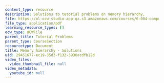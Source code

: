 ```yaml
---
content_type: resource
description: Solutions to tutorial problems on memory hierarchy,
file: https://ol-ocw-studio-app-qa.s3.amazonaws.com/courses/6-004-computation-structures-spring-2009/29451677ec1935d3f1325930acdfb12d_MIT6_004s09_tutor15_sol.pdf
file_type: application/pdf
learning_resource_types: []
ocw_type: OCWFile
parent_title: Tutorial Problems
parent_type: CourseSection
resourcetype: Document
title: Memory hierarchy - Solutions
uid: 29451677-ec19-35d3-f132-5930acdfb12d
video_files:
  video_thumbnail_file: null
video_metadata:
  youtube_id: null
---
```

